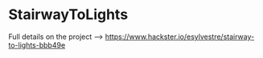 # StairwayToLights

Full details on the project --> https://www.hackster.io/esylvestre/stairway-to-lights-bbb49e
